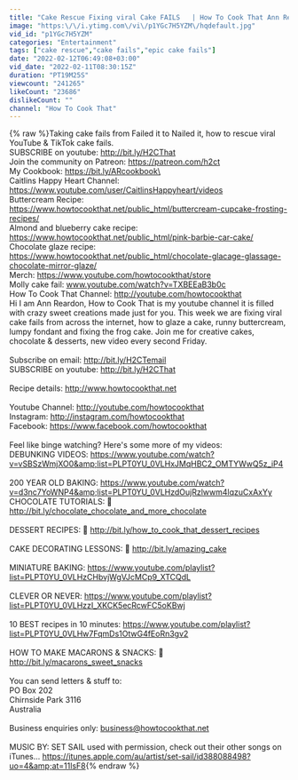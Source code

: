 ```yaml
---
title: "Cake Rescue Fixing viral Cake FAILS   | How To Cook That Ann Reardon"
image: "https:\/\/i.ytimg.com\/vi\/p1YGc7H5YZM\/hqdefault.jpg"
vid_id: "p1YGc7H5YZM"
categories: "Entertainment"
tags: ["cake rescue","cake fails","epic cake fails"]
date: "2022-02-12T06:49:08+03:00"
vid_date: "2022-02-11T08:30:15Z"
duration: "PT19M25S"
viewcount: "241265"
likeCount: "23686"
dislikeCount: ""
channel: "How To Cook That"
---
```

{% raw %}Taking cake fails from Failed it to Nailed it, how to rescue viral YouTube &amp; TikTok cake fails.<br />SUBSCRIBE on youtube: <a rel="nofollow" target="blank" href="http://bit.ly/H2CThat">http://bit.ly/H2CThat</a>  <br />Join the community on Patreon: <a rel="nofollow" target="blank" href="https://patreon.com/h2ct">https://patreon.com/h2ct</a><br />My Cookbook: <a rel="nofollow" target="blank" href="https://bit.ly/ARcookbook\">https://bit.ly/ARcookbook\</a><br />Caitlins Happy Heart Channel: <a rel="nofollow" target="blank" href="https://www.youtube.com/user/CaitlinsHappyheart/videos">https://www.youtube.com/user/CaitlinsHappyheart/videos</a><br />Buttercream Recipe: <a rel="nofollow" target="blank" href="https://www.howtocookthat.net/public_html/buttercream-cupcake-frosting-recipes/">https://www.howtocookthat.net/public_html/buttercream-cupcake-frosting-recipes/</a><br />Almond and blueberry cake recipe: <a rel="nofollow" target="blank" href="https://www.howtocookthat.net/public_html/pink-barbie-car-cake/">https://www.howtocookthat.net/public_html/pink-barbie-car-cake/</a><br />Chocolate glaze recipe: <a rel="nofollow" target="blank" href="https://www.howtocookthat.net/public_html/chocolate-glacage-glassage-chocolate-mirror-glaze/">https://www.howtocookthat.net/public_html/chocolate-glacage-glassage-chocolate-mirror-glaze/</a><br />Merch: <a rel="nofollow" target="blank" href="https://www.youtube.com/howtocookthat/store">https://www.youtube.com/howtocookthat/store</a><br />Molly cake fail: www.youtube.com/watch?v=TXBEEaB3b0c<br />How To Cook That Channel: <a rel="nofollow" target="blank" href="http://youtube.com/howtocookthat">http://youtube.com/howtocookthat</a><br />Hi I am Ann Reardon, How to Cook That is my youtube channel it is  filled with crazy sweet creations made just for you.   This week we are fixing viral cake fails from across the internet, how to glaze a cake, runny buttercream, lumpy fondant and fixing the frog cake.  Join me for creative cakes, chocolate &amp; desserts, new video every second Friday.   <br /><br />Subscribe on email: <a rel="nofollow" target="blank" href="http://bit.ly/H2CTemail">http://bit.ly/H2CTemail</a><br />SUBSCRIBE on youtube: <a rel="nofollow" target="blank" href="http://bit.ly/H2CThat">http://bit.ly/H2CThat</a>  <br /><br />Recipe details: <a rel="nofollow" target="blank" href="http://www.howtocookthat.net">http://www.howtocookthat.net</a><br /><br />Youtube Channel: <a rel="nofollow" target="blank" href="http://youtube.com/howtocookthat">http://youtube.com/howtocookthat</a><br />Instagram: <a rel="nofollow" target="blank" href="http://instagram.com/howtocookthat">http://instagram.com/howtocookthat</a><br />Facebook: <a rel="nofollow" target="blank" href="https://www.facebook.com/howtocookthat">https://www.facebook.com/howtocookthat</a><br /><br />Feel like binge watching?  Here's some more of my videos:<br />DEBUNKING VIDEOS: <a rel="nofollow" target="blank" href="https://www.youtube.com/watch?v=vSBSzWmjXO0&amp;list=PLPT0YU_0VLHxJMqHBC2_OMTYWwQ5z_iP4">https://www.youtube.com/watch?v=vSBSzWmjXO0&amp;list=PLPT0YU_0VLHxJMqHBC2_OMTYWwQ5z_iP4</a><br /><br />200 YEAR OLD BAKING: <a rel="nofollow" target="blank" href="https://www.youtube.com/watch?v=d3nc7YoWNP4&amp;list=PLPT0YU_0VLHzdOujRzlwwm4lqzuCxAxYy">https://www.youtube.com/watch?v=d3nc7YoWNP4&amp;list=PLPT0YU_0VLHzdOujRzlwwm4lqzuCxAxYy</a><br />CHOCOLATE TUTORIALS:  🍫<a rel="nofollow" target="blank" href="http://bit.ly/chocolate_chocolate_and_more_chocolate">http://bit.ly/chocolate_chocolate_and_more_chocolate</a><br /><br />DESSERT RECIPES: 🍨 <a rel="nofollow" target="blank" href="http://bit.ly/how_to_cook_that_dessert_recipes">http://bit.ly/how_to_cook_that_dessert_recipes</a><br /><br />CAKE DECORATING LESSONS: 🍰 <a rel="nofollow" target="blank" href="http://bit.ly/amazing_cake">http://bit.ly/amazing_cake</a><br /><br />MINIATURE BAKING: <a rel="nofollow" target="blank" href="https://www.youtube.com/playlist?list=PLPT0YU_0VLHzCHbvjWgVJcMCp9_XTCQdL">https://www.youtube.com/playlist?list=PLPT0YU_0VLHzCHbvjWgVJcMCp9_XTCQdL</a><br /><br />CLEVER OR NEVER: <a rel="nofollow" target="blank" href="https://www.youtube.com/playlist?list=PLPT0YU_0VLHzzI_XKCK5ecRcwFC5oKBwj">https://www.youtube.com/playlist?list=PLPT0YU_0VLHzzI_XKCK5ecRcwFC5oKBwj</a><br /><br />10 BEST recipes in 10 minutes: <a rel="nofollow" target="blank" href="https://www.youtube.com/playlist?list=PLPT0YU_0VLHw7FqmDs1OtwG4fEoRn3gv2">https://www.youtube.com/playlist?list=PLPT0YU_0VLHw7FqmDs1OtwG4fEoRn3gv2</a><br /><br />HOW TO MAKE MACARONS &amp; SNACKS: 🍩<a rel="nofollow" target="blank" href="http://bit.ly/macarons_sweet_snacks">http://bit.ly/macarons_sweet_snacks</a><br /><br />You can send letters &amp; stuff to:<br />PO Box 202<br />Chirnside Park 3116 <br />Australia<br /><br />Business enquiries only: business@howtocookthat.net<br /><br />MUSIC BY: SET SAIL used with permission, check out their other songs on iTunes... <a rel="nofollow" target="blank" href="https://itunes.apple.com/au/artist/set-sail/id388088498?uo=4&amp;at=11lsF8">https://itunes.apple.com/au/artist/set-sail/id388088498?uo=4&amp;at=11lsF8</a>{% endraw %}
